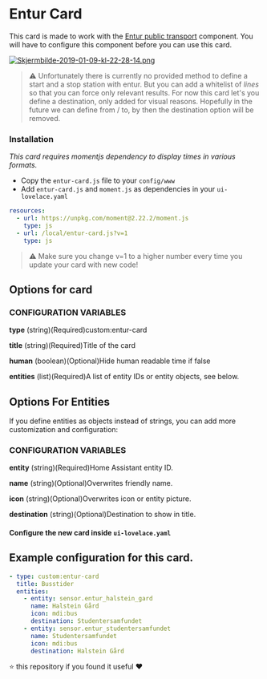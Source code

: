 # Entur Card
This card is made to work with the [Entur public transport](https://www.home-assistant.io/components/sensor.entur_public_transport/) component. You will have to configure this component before you can use this card.

[![Skjermbilde-2019-01-09-kl-22-28-14.png](https://i.postimg.cc/rp9zsTq0/Skjermbilde-2019-01-09-kl-22-28-14.png)](https://postimg.cc/4KmX2r7s)

>⚠️ Unfortunately there is currently no provided method to define a start and a stop station with entur. But you can add a whitelist of *lines* so that you can force only relevant results. For now this card let's you define a destination, only added for visual reasons. Hopefully in the future we can define from / to, by then the destination option will be removed.

### Installation
*This card requires momentjs dependency to display times in various formats.*

- Copy the `entur-card.js` file to your `config/www`
- Add `entur-card.js` and `moment.js` as dependencies in your `ui-lovelace.yaml`

```yaml
resources:
  - url: https://unpkg.com/moment@2.22.2/moment.js
    type: js
  - url: /local/entur-card.js?v=1
    type: js
```

>⚠️ Make sure you change v=1 to a higher number every time you update your card with new code!

## Options for card

### CONFIGURATION VARIABLES
**type**
(string)(Required)custom:entur-card

**title**
(string)(Required)Title of the card

**human**
(boolean)(Optional)Hide human readable time if false

**entities**
(list)(Required)A list of entity IDs or entity objects, see below.

## Options For Entities
If you define entities as objects instead of strings, you can add more customization and configuration:

### CONFIGURATION VARIABLES
**entity**
(string)(Required)Home Assistant entity ID.

**name**
(string)(Optional)Overwrites friendly name.

**icon**
(string)(Optional)Overwrites icon or entity picture.

**destination**
(string)(Optional)Destination to show in title.


#### Configure the new card inside `ui-lovelace.yaml`

## Example configuration for this card.
```yaml
- type: custom:entur-card
  title: Busstider
  entities:
    - entity: sensor.entur_halstein_gard
      name: Halstein Gård
      icon: mdi:bus
      destination: Studentersamfundet
    - entity: sensor.entur_studentersamfundet
      name: Studentersamfundet
      icon: mdi:bus
      destination: Halstein Gård
```

⭐️ this repository if you found it useful ❤️
